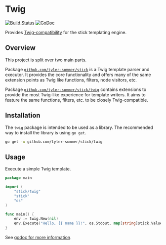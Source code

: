 Twig
====

[![Build Status](https://travis-ci.org/tyler-sommer/stick.svg?branch=master)](https://travis-ci.org/tyler-sommer/stick)
[![GoDoc](https://godoc.org/github.com/tyler-sommer/stick/twig?status.svg)](https://godoc.org/github.com/tyler-sommer/stick/twig)

Provides [Twig-compatibility](http://twig.sensiolabs.org/) for the stick
templating engine.


Overview
--------

This project is split over two main parts.

Package
[`github.com/tyler-sommer/stick`](https://github.com/tyler-sommer/stick)
is a Twig template parser and executor. It provides the core
functionality and offers many of the same extension points as Twig like
functions, filters, node visitors, etc.

Package
[`github.com/tyler-sommer/stick/twig`](https://github.com/tyler-sommer/stick/tree/master/twig)
contains extensions to provide the most Twig-like experience for
template writers. It aims to feature the same functions, filters, etc.
to be closely Twig-compatible.


Installation
------------

The `twig` package is intended to be used as a library. The recommended
way to install the library is using `go get`.

```bash
go get -u github.com/tyler-sommer/stick/twig
```


Usage
-----

Execute a simple Twig template.

```go
package main

import (
	"stick/twig"
	"stick"
	"os"
)

func main() {
    env := twig.New(nil)
	env.Execute("Hello, {{ name }}!", os.Stdout, map[string]stick.Value{"name": "Tyler"})
}
```

See [godoc for more information](https://godoc.org/github.com/tyler-sommer/stick/twig).

